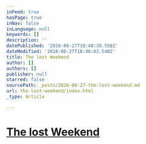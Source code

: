 ```yaml
---
inFeed: true
hasPage: true
inNav: false
inLanguage: null
keywords: []
description: ''
datePublished: '2016-06-27T18:48:30.558Z'
dateModified: '2016-06-27T18:46:02.540Z'
title: The lost Weekend
author: []
authors: []
publisher: null
starred: false
sourcePath: _posts/2016-06-27-the-lost-weekend.md
url: the-lost-weekend/index.html
_type: Article

---
```

# [The lost Weekend][0]

[0]: https://vimeo.com/100084310